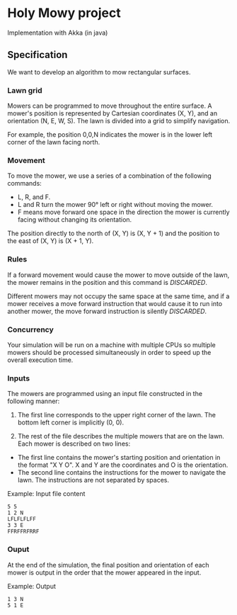 # Holy Mowy project

Implementation with Akka (in java)

## Specification
We want to develop an algorithm to mow rectangular surfaces.

### Lawn grid

Mowers can be programmed to move throughout the entire surface. 
A mower's position is represented by Cartesian coordinates (X, Y), and an orientation (N, E, W, S). 
The lawn is divided into a grid to simplify navigation.

For example, the position 0,0,N indicates the mower is in the lower left corner of the lawn facing north.

### Movement

To move the mower, we use a series of a combination of the following commands: 
- L, R, and F. 
- L and R turn the mower 90° left or right without moving the mower. 
- F means move forward one space in the direction the mower is currently facing without changing its orientation.

The position directly to the north of (X, Y) is (X, Y + 1) and the position to the east of (X, Y) is (X + 1, Y).

### Rules

If a forward movement would cause the mower to move outside of the lawn, the mower remains in the position and this command is *DISCARDED*. 

Different mowers may not occupy the same space at the same time, and if a mower receives a move forward instruction that would cause it to run into another mower, the move forward instruction is silently *DISCARDED*.

### Concurrency

Your simulation will be run on a machine with multiple CPUs so multiple mowers should be processed simultaneously in order to speed up the overall execution time.

### Inputs

The mowers are programmed using an input file constructed in the following manner:
1. The first line corresponds to the upper right corner of the lawn. The bottom left corner is implicitly (0, 0).

2. The rest of the file describes the multiple mowers that are on the lawn. Each mower is described on two lines:
 - The first line contains the mower's starting position and orientation in the format "X Y O". X and Y are the coordinates and O is the orientation.
 - The second line contains the instructions for the mower to navigate the lawn. The instructions are not separated by spaces.

Example: Input file content
```
5 5
1 2 N
LFLFLFLFF
3 3 E
FFRFFRFRRF
```

### Ouput

At the end of the simulation, the final position and orientation of each mower is output in the order that the mower appeared in the input.

Example: Output
```
1 3 N
5 1 E
```
